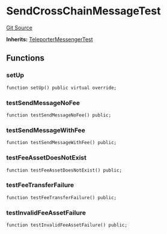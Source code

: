 # SendCrossChainMessageTest
[Git Source](https://github.com/ava-labs/teleporter/blob/4e46f28c075e9bfc858fb8bbe266f5b4cb45a0be/src/Teleporter/tests/SendCrossChainMessageTests.t.sol)

**Inherits:**
[TeleporterMessengerTest](/src/Teleporter/tests/TeleporterMessengerTest.t.sol/contract.TeleporterMessengerTest.md)


## Functions
### setUp


```solidity
function setUp() public virtual override;
```

### testSendMessageNoFee


```solidity
function testSendMessageNoFee() public;
```

### testSendMessageWithFee


```solidity
function testSendMessageWithFee() public;
```

### testFeeAssetDoesNotExist


```solidity
function testFeeAssetDoesNotExist() public;
```

### testFeeTransferFailure


```solidity
function testFeeTransferFailure() public;
```

### testInvalidFeeAssetFailure


```solidity
function testInvalidFeeAssetFailure() public;
```

